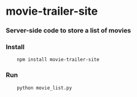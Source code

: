 # movie-trailer-site
<h3>Server-side code to store a list of movies</h3>

### Install

```
	npm install movie-trailer-site
```

### Run
```
	python movie_list.py
```
